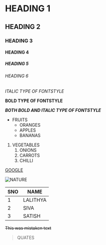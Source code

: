 # HEADING 1
## HEADING 2
### HEADING 3
#### HEADING 4
##### HEADING 5
###### HEADING 6
*ITALIC TYPE OF FONTSTYLE*

**BOLD TYPE OF FONTSTYLE**

***BOTH BOLD AND ITALIC TYPE OF FONTSTYLE***

* FRUITS
  * ORANGES
  * APPLES
  * BANANAS
  
1. VEGETABLES
    1. ONIONS
    2. CARROTS 
    3. CHILLI
   
[GOOGLE](https://www.google.com/)

![NATURE](https://thumbs.dreamstime.com/z/environment-earth-day-hands-trees-growing-seedlings-bokeh-green-background-female-hand-holding-tree-nature-field-gra-130247647.jpg)
    
SNO|NAME
----|----
1|LALITHYA
2|SIVA
3|SATISH

~~This was mistaken text~~

>QUATES
